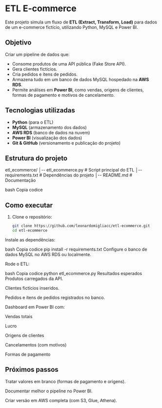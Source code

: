 # ETL E-commerce

Este projeto simula um fluxo de **ETL (Extract, Transform, Load)** para dados de um e-commerce fictício, utilizando Python, MySQL e Power BI.

##  Objetivo
Criar um pipeline de dados que:
- Consome produtos de uma API pública (Fake Store API).
- Gera clientes fictícios.
- Cria pedidos e itens de pedidos.
- Armazena tudo em um banco de dados MySQL hospedado na **AWS RDS**.
- Permite análises em **Power BI**, como vendas, origens de clientes, formas de pagamento e motivos de cancelamento.

##  Tecnologias utilizadas
- **Python** (para o ETL)
- **MySQL** (armazenamento dos dados)
- **AWS RDS** (banco de dados na nuvem)
- **Power BI** (visualização dos dados)
- **Git & GitHub** (versionamento e publicação do projeto)

##  Estrutura do projeto
etl_ecommerce/
│-- etl_ecommerce.py # Script principal do ETL
│-- requirements.txt # Dependências do projeto
│-- README.md # Documentação

bash
Copia codice

##  Como executar
1. Clone o repositório:
   ```bash
   git clone https://github.com/leonardomigliacc/etl-ecommerce.git
   cd etl-ecommerce
Instale as dependências:

bash
Copia codice
pip install -r requirements.txt
Configure o banco de dados MySQL no AWS RDS ou localmente.

Rode o ETL:

bash
Copia codice
python etl_ecommerce.py
Resultados esperados
Produtos carregados da API.

Clientes fictícios inseridos.

Pedidos e itens de pedidos registrados no banco.

Dashboard em Power BI com:

Vendas totais

Lucro

Origens de clientes

Cancelamentos (com motivos)

Formas de pagamento

## Próximos passos
Tratar valores em branco (formas de pagamento e origens).

Documentar melhor o pipeline no Power BI.

Criar versão em AWS completa (com S3, Glue, Athena).